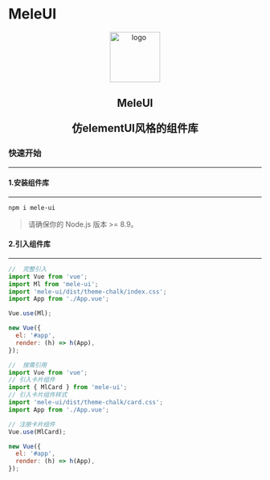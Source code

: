 # MeleUI

<p align="center">
  <a target="_blank" href="https://melelong.github.io/MeleUI/" >
    <img width="100" src="https://blog.melelong.com/static/upload/2023-4-30-14-59-24-427-472cf.webp" alt="logo">
  </a>
</p>

<h2 align="center">
  <p>MeleUI</p>
  <p>仿elementUI风格的组件库</p>
</h2>

### 快速开始

---

#### 1.安装组件库

---

```bash
npm i mele-ui
```

> 请确保你的 Node.js 版本 >= 8.9。

#### 2.引入组件库

---

```javascript
//  完整引入
import Vue from 'vue';
import Ml from 'mele-ui';
import 'mele-ui/dist/theme-chalk/index.css';
import App from './App.vue';

Vue.use(Ml);

new Vue({
  el: '#app',
  render: (h) => h(App),
});

//  按需引用
import Vue from 'vue';
// 引入卡片组件
import { MlCard } from 'mele-ui';
// 引入卡片组件样式
import 'mele-ui/dist/theme-chalk/card.css';
import App from './App.vue';

// 注册卡片组件
Vue.use(MlCard);

new Vue({
  el: '#app',
  render: (h) => h(App),
});
```
